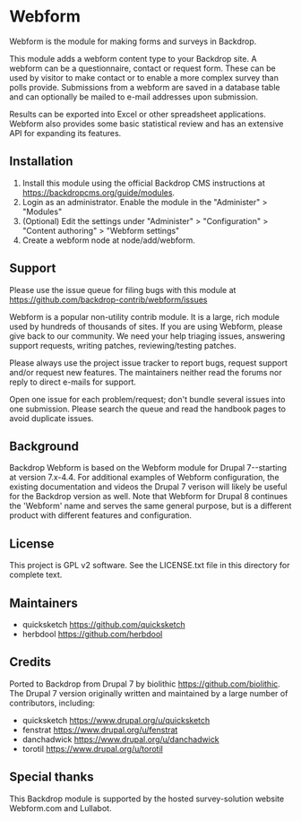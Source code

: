 Webform
=======

Webform is the module for making forms and surveys in Backdrop.

This module adds a webform content type to your Backdrop site.
A webform can be a questionnaire, contact or request form. These can be used
by visitor to make contact or to enable a more complex survey than polls
provide. Submissions from a webform are saved in a database table and
can optionally be mailed to e-mail addresses upon submission.

Results can be exported into Excel or other spreadsheet applications. Webform
also provides some basic statistical review and has an extensive API for
expanding its features.

Installation
------------

1. Install this module using the official Backdrop CMS instructions at
   <https://backdropcms.org/guide/modules>.
2. Login as an administrator. Enable the module in the "Administer" > "Modules"
3. (Optional) Edit the settings under "Administer" > "Configuration" >
   "Content authoring" > "Webform settings"
4. Create a webform node at node/add/webform.

Support
-------

Please use the issue queue for filing bugs with this module at
<https://github.com/backdrop-contrib/webform/issues>

Webform is a popular non-utility contrib module. It is a large, rich module
used by hundreds of thousands of sites. If you are using Webform, please give
back to our community. We need your help triaging issues, answering support
requests, writing patches, reviewing/testing patches.

Please always use the project issue tracker to report bugs, request support
and/or request new features. The maintainers neither read the forums nor reply
to direct e-mails for support.

Open one issue for each problem/request; don't bundle several issues into one
submission. Please search the queue and read the handbook pages to avoid
duplicate issues.

Background
----------

Backdrop Webform is based on the Webform module for Drupal 7--starting at
version 7.x-4.4. For additional examples of Webform configuration, the
existing documentation and videos the Drupal 7 verison will likely be useful
for the Backdrop version as well. Note that Webform for Drupal 8 continues the
'Webform' name and serves the same general purpose, but is a different product
with different features and configuration.

License
-------

This project is GPL v2 software. See the LICENSE.txt file in this directory for
complete text.

Maintainers
-----------

- quicksketch <https://github.com/quicksketch>
- herbdool <https://github.com/herbdool>

Credits
-------

Ported to Backdrop from Drupal 7 by biolithic <https://github.com/biolithic>. 
The Drupal 7 version originally written and maintained by a large number of
contributors, including:

- quicksketch <https://www.drupal.org/u/quicksketch>
- fenstrat <https://www.drupal.org/u/fenstrat>
- danchadwick <https://www.drupal.org/u/danchadwick>
- torotil <https://www.drupal.org/u/torotil>

Special thanks
--------------

This Backdrop module is supported by the hosted survey-solution website
Webform.com and Lullabot.
